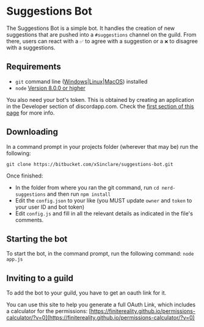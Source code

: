 # Suggestions Bot
The Suggestions Bot is a simple bot. It handles the creation of new suggestions that are pushed into a `#suggestions` channel on the guild. From there, users can react with a `✅` to agree with a suggestion or a `❌` to disagree with a suggestions. 

## Requirements

- `git` command line ([Windows](https://git-scm.com/download/win)|[Linux](https://git-scm.com/book/en/v2/Getting-Started-Installing-Git)|[MacOS](https://git-scm.com/download/mac)) installed
- `node` [Version 8.0.0 or higher](https://nodejs.org)

You also need your bot's token. This is obtained by creating an application in
the Developer section of discordapp.com. Check the [first section of this page](https://anidiots.guide/getting-started/the-long-version.html) 
for more info.

## Downloading

In a command prompt in your projects folder (wherever that may be) run the following:

`git clone https://bitbucket.com/xSinclare/suggestions-bot.git`

Once finished: 

- In the folder from where you ran the git command, run `cd nerd-suggestions` and then run `npm install`
- Edit the `config.json` to your like (you MUST update `owner` and `token` to your user ID and bot token)
- Edit `config.js` and fill in all the relevant details as indicated in the file's comments.

## Starting the bot

To start the bot, in the command prompt, run the following command:
`node app.js`

## Inviting to a guild

To add the bot to your guild, you have to get an oauth link for it. 

You can use this site to help you generate a full OAuth Link, which includes a calculator for the permissions:
[https://finitereality.github.io/permissions-calculator/?v=0](https://finitereality.github.io/permissions-calculator/?v=0)